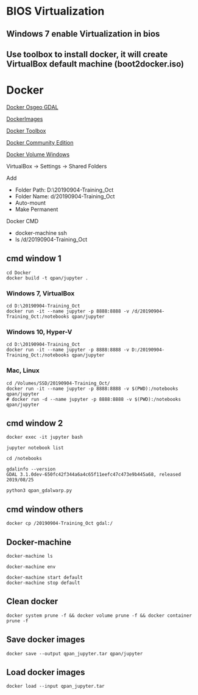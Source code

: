 # BIOS Virtualization

## Windows 7 enable Virtualization in bios

## Use toolbox to install docker, it will create VirtualBox default machine (boot2docker.iso)

# Docker

[Docker Osgeo GDAL](https://hub.docker.com/r/osgeo/gdal)

[DockerImages](https://wiki.osgeo.org/wiki/DockerImages)

[Docker Toolbox](https://docs.docker.com/toolbox/overview/)

[Docker Community Edition](https://docs.docker.com/docker-for-windows/release-notes/)

[Docker Volume Windows](https://stackoverflow.com/questions/33126271/how-to-use-volume-option-with-docker-toolbox-on-windows)

VirtualBox -> Settings -> Shared Folders

Add

* Folder Path: D:\20190904-Training_Oct
* Folder Name: d/20190904-Training_Oct
* Auto-mount
* Make Permanent

Docker CMD

* docker-machine ssh
* ls /d/20190904-Training_Oct

## cmd window 1

```
cd Docker
docker build -t qpan/jupyter .
```

### Windows 7, VirtualBox

```
cd D:\20190904-Training_Oct
docker run -it --name jupyter -p 8888:8888 -v /d/20190904-Training_Oct:/notebooks qpan/jupyter
```

### Windows 10, Hyper-V

```
cd D:\20190904-Training_Oct
docker run -it --name jupyter -p 8888:8888 -v D:/20190904-Training_Oct:/notebooks qpan/jupyter
```

### Mac, Linux

```
cd /Volumes/SSD/20190904-Training_Oct/
docker run -it --name jupyter -p 8888:8888 -v $(PWD):/notebooks qpan/jupyter
# docker run -d --name jupyter -p 8888:8888 -v $(PWD):/notebooks qpan/jupyter
```

## cmd window 2

```
docker exec -it jupyter bash

jupyter notebook list

cd /notebooks

gdalinfo --version
GDAL 3.1.0dev-650fc42f344a6a4c65f11eefc47c473e9b445a68, released 2019/08/25

python3 qpan_gdalwarp.py 
```

## cmd window others

```
docker cp /20190904-Training_Oct gdal:/
```

## Docker-machine

```
docker-machine ls

docker-machine env

docker-machine start default
docker-machine stop default
```

## Clean docker

```
docker system prune -f && docker volume prune -f && docker container prune -f
```

## Save docker images

```
docker save --output qpan_jupyter.tar qpan/jupyter
```

## Load docker images

```
docker load --input qpan_jupyter.tar
```
